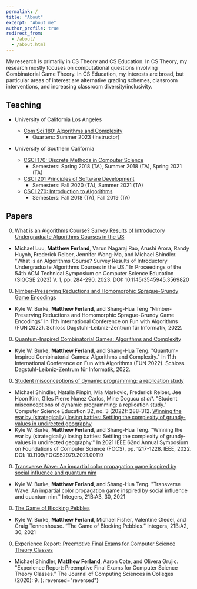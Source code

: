 ```yaml
---
permalink: /
title: "About"
excerpt: "About me"
author_profile: true
redirect_from: 
  - /about/
  - /about.html
---
```


My research is primarily in CS Theory and CS Education. In CS Theory, my research mostly focuses on computational questions involving Combinatorial Game Theory. In CS Education, my interests are broad, but particular areas of interest are alternative grading schemes, classroom interventions, and increasing classroom diversity/inclusivity.

## Teaching

* University of California Los Angeles
  * [Com Sci 180: Algorithms and Complexity](https://catalog.registrar.ucla.edu/course/2022/comsci180?siteYear=2022)
    * Quarters: Summer 2023 (Instructor)

* University of Southern California
  * [CSCI 170: Discrete Methods in Computer Science](https://classes.usc.edu/term-20231/course/csci-170/)
    * Semesters: Spring 2018 (TA), Summer 2018 (TA), Spring 2021 (TA)
  * [CSCI 201 Principles of Software Development](https://classes.usc.edu/term-20231/course/csci-201/)
    * Semesters: Fall 2020 (TA), Summer 2021 (TA)
  * [CSCI 270: Introduction to Algorithms](https://classes.usc.edu/term-20231/course/csci-270/)
    * Semesters: Fall 2018 (TA), Fall 2019 (TA)

## Papers

0. [What is an Algorithms Course? Survey Results of Introductory Undergraduate Algorithms Courses in the US](https://dl.acm.org/doi/10.1145/3545945.3569820)
  * Michael Luu, **Matthew Ferland**, Varun Nagaraj Rao, Arushi Arora, Randy Huynh, Frederick Reiber, Jennifer Wong-Ma, and Michael Shindler. "What is an Algorithms Course? Survey Results of Introductory Undergraduate Algorithms Courses in the US." In Proceedings of the 54th ACM Technical Symposium on Computer Science Education (SIGCSE 2023) V. 1, pp. 284-290. 2023. DOI: 10.1145/3545945.3569820
0. [Nimber-Preserving Reductions and Homomorphic Sprague-Grundy Game Encodings](https://drops.dagstuhl.de/opus/volltexte/2022/15980/pdf/LIPIcs-FUN-2022-10.pdf)
  * Kyle W. Burke, **Matthew Ferland**, and Shang-Hua Teng “Nimber-Preserving Reductions and Homomorphic Sprague-Grundy Game Encodings” In 11th International Conference on Fun with Algorithms (FUN 2022). Schloss Dagstuhl-Leibniz-Zentrum für Informatik, 2022.
0. [Quantum-Inspired Combinatorial Games: Algorithms and Complexity](https://drops.dagstuhl.de/opus/volltexte/2022/15981/pdf/LIPIcs-FUN-2022-11.pdf)
  * Kyle W. Burke, **Matthew Ferland**, and Shang-Hua Teng. "Quantum-Inspired Combinatorial Games: Algorithms and Complexity." In 11th International Conference on Fun with Algorithms (FUN 2022). Schloss Dagstuhl-Leibniz-Zentrum für Informatik, 2022.
0. [Student misconceptions of dynamic programming: a replication study](https://www.tandfonline.com/doi/abs/10.1080/08993408.2022.2079865)
  * Michael Shindler, Natalia Pinpin, Mia Markovic, Frederick Reiber, Jee Hoon Kim, Giles Pierre Nunez Carlos, Mine Dogucu *et al**. "Student misconceptions of dynamic programming: a replication study." Computer Science Education 32, no. 3 (2022): 288-312.
    [Winning the war by (strategically) losing battles: Settling the complexity of grundy-values in undirected geography](https://www.computer.org/csdl/proceedings-article/focs/2022/205500b217/1Btfu7v984w)
  * Kyle W. Burke, **Matthew Ferland**, and Shang-Hua Teng. "Winning the war by (strategically) losing battles: Settling the complexity of grundy-values in undirected geography." In 2021 IEEE 62nd Annual Symposium on Foundations of Computer Science (FOCS), pp. 1217-1228. IEEE, 2022. DOI: 10.1109/FOCS52979.2021.00119
0. [Transverse Wave: An impartial color propagation game inspired by social influence and quantum nim](https://www.degruyter.com/document/doi/10.1515/9783110755411-003/html)
  * Kyle W. Burke, **Matthew Ferland**, and Shang-Hua Teng. "Transverse Wave: An impartial color propagation game inspired by social influence and quantum nim." Integers, 21B:A3, 30, 2021
0. [The Game of Blocking Pebbles](http://math.colgate.edu/~integers/vb2/vb2.pdf)
  * Kyle W. Burke, **Matthew Ferland**, Michael Fisher, Valentine Gledel, and Craig Tennenhouse. “The Game of Blocking Pebbles.” Integers, 21B:A2, 30, 2021
0. [Experience Report: Preemptive Final Exams for Computer Science Theory Classes](https://dl.acm.org/doi/abs/10.5555/3417699.3417700)
  * Michael Shindler, **Matthew Ferland**, Aaron Cote, and Olivera Grujic. "Experience Report: Preemptive Final Exams for Computer Science Theory Classes." The Journal of Computing Sciences in Colleges (2020): 9.
{: reversed="reversed"}
